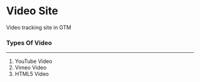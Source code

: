 # Video Site 

Video tracking site in GTM 

### Types Of Video
------------------

1. YouTube Video
2. Vimeo Video
3. HTML5 Video 
